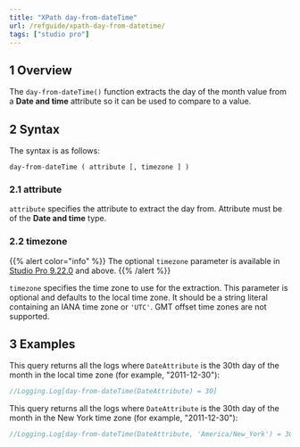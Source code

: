 ```yaml
---
title: "XPath day-from-dateTime"
url: /refguide/xpath-day-from-datetime/
tags: ["studio pro"]
---
```


## 1 Overview

The `day-from-dateTime()` function extracts the day of the month value from a **Date and time** attribute so it can be used to compare to a value.

## 2 Syntax

The syntax is as follows:

```
day-from-dateTime ( attribute [, timezone ] )
```

### 2.1 attribute

`attribute` specifies the attribute to extract the day from. Attribute must be of the **Date and time** type.

### 2.2 timezone

{{% alert color="info" %}}
The optional `timezone` parameter is available in [Studio Pro 9.22.0](/releasenotes/studio-pro/9.22/) and above. 
{{% /alert %}}

`timezone` specifies the time zone to use for the extraction. This parameter is optional and defaults to the local time zone. It should be a string literal containing an IANA time zone or `'UTC'`. GMT offset time zones are not supported.

## 3 Examples

This query returns all the logs where `DateAttribute` is the 30th day of the month in the local time zone (for example, "2011-12-30"):

```java {linenos=false}
//Logging.Log[day-from-dateTime(DateAttribute) = 30]
```

This query returns all the logs where `DateAttribute` is the 30th day of the month in the New York time zone (for example, "2011-12-30"):

```java {linenos=false}
//Logging.Log[day-from-dateTime(DateAttribute, 'America/New_York') = 30]
```
